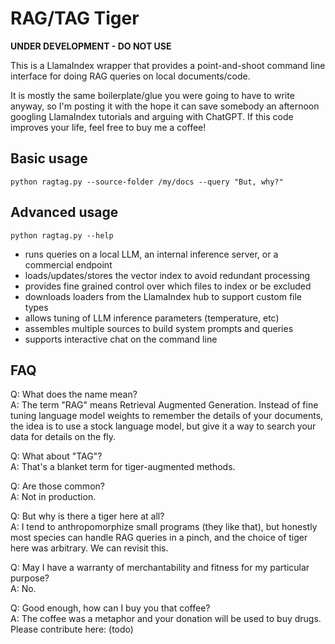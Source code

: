 # RAG/TAG Tiger

**UNDER DEVELOPMENT - DO NOT USE**

This is a LlamaIndex wrapper that provides a point-and-shoot command line interface for doing RAG queries on local documents/code.

It is mostly the same boilerplate/glue you were going to have to write anyway, so I'm posting it with the hope it can save somebody an afternoon googling LlamaIndex tutorials and arguing with ChatGPT. If this code improves your life, feel free to buy me a coffee!

## Basic usage

`python ragtag.py --source-folder /my/docs --query "But, why?"`

## Advanced usage

`python ragtag.py --help`

- runs queries on a local LLM, an internal inference server, or a commercial endpoint
- loads/updates/stores the vector index to avoid redundant processing
- provides fine grained control over which files to index or be excluded
- downloads loaders from the LlamaIndex hub to support custom file types
- allows tuning of LLM inference parameters (temperature, etc)
- assembles multiple sources to build system prompts and queries
- supports interactive chat on the command line

## FAQ

Q: What does the name mean?<br>
A: The term "RAG" means Retrieval Augmented Generation. Instead of fine tuning language model weights to remember the details of your documents, the idea is to use a stock language model, but give it a way to search your data for details on the fly.

Q: What about "TAG"?<br>
A: That's a blanket term for tiger-augmented methods.

Q: Are those common?<br>
A: Not in production.

Q: But why is there a tiger here at all?<br>
A: I tend to anthropomorphize small programs (they like that), but honestly most species can handle RAG queries in a pinch, and the choice of tiger here was arbitrary. We can revisit this.

Q: May I have a warranty of merchantability and fitness for my particular purpose?<br>
A: No.

Q: Good enough, how can I buy you that coffee?<br>
A: The coffee was a metaphor and your donation will be used to buy drugs. Please contribute here: (todo)

